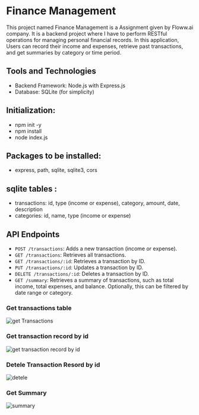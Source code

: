 # Finance Management
This project named Finance Management is a Assignment given by Floww.ai company. It is a backend project where I have to perform RESTful operations for managing personal financial records. 
In this application, Users can record their income and expenses, retrieve past transactions, and get summaries by category or time period.

## Tools and Technologies
- Backend Framework: Node.js with Express.js
- Database: SQLite (for simplicity)

## Initialization:
- npm init -y
- npm install <packages>
- node index.js

## Packages to be installed:
- express, path, sqlite, sqlite3, cors

## sqlite tables :
- transactions: id, type (income or expense), category, amount, date, description
- categories: id, name, type (income or expense)

## **API Endpoints**
- `POST /transactions`: Adds a new transaction (income or expense).
- `GET /transactions`: Retrieves all transactions.
- `GET /transactions/:id`: Retrieves a transaction by ID.
- `PUT /transactions/:id`: Updates a transaction by ID.
- `DELETE /transactions/:id`: Deletes a transaction by ID.
- `GET /summary`: Retrieves a summary of transactions, such as total income, total expenses, and balance. Optionally, this can be filtered by date range or category.

### Get transactions table
![get Transactions](https://res.cloudinary.com/dkvptcm7q/image/upload/v1729661382/Screenshot_140_w5c0to.png)


### Get transaction record by id
![get transaction record by id](https://res.cloudinary.com/dkvptcm7q/image/upload/v1729661144/Screenshot_139_dz4bxv.png)

### Detele Transaction Resord by id 
![detele](https://res.cloudinary.com/dkvptcm7q/image/upload/v1729661449/Screenshot_141_qjeaac.png)

### Get Summary
![summary](https://res.cloudinary.com/dkvptcm7q/image/upload/v1729661521/Screenshot_142_cngxsq.png)


